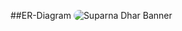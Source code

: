 ##ER-Diagram
<img src="https://res.cloudinary.com/dwelabpll/image/upload/v1735240408/Black_Minimalist_UIUX_Designer_LinkedIn_Banner_1_knckvc.png" alt="Suparna Dhar Banner" style="border-radius: 15px;">


